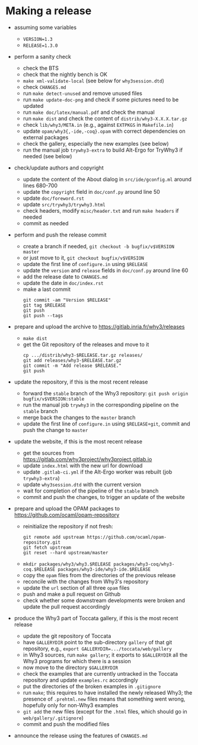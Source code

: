 # Making a release

* assuming some variables
  - `VERSION=1.3`
  - `RELEASE=1.3.0`

* perform a sanity check
  - check the BTS
  - check that the nightly bench is OK
  - `make xml-validate-local` (see below for `why3session.dtd`)
  - check `CHANGES.md`
  - run `make detect-unused` and remove unused files
  - run `make update-doc-png` and check if some pictures need to be updated
  - run `make doc/latex/manual.pdf` and check the manual
  - run `make dist` and check the content of `distrib/why3-X.X.X.tar.gz`
  - check `lib/why3/META.in` (e.g., against `EXTPKGS` in `Makefile.in`)
  - update `opam/why3{,-ide,-coq}.opam` with correct dependencies on external packages
  - check the gallery, especially the new examples (see below)
  - run the manual job `trywhy3-extra` to build Alt-Ergo for TryWhy3 if needed (see below)

* check/update authors and copyright
  - update the content of the About dialog in `src/ide/gconfig.ml`
    around lines 680-700
  - update the `copyright` field in `doc/conf.py` around line 50
  - update `doc/foreword.rst`
  - update `src/trywhy3/trywhy3.html`
  - check headers, modify `misc/header.txt` and run `make headers` if needed
  - commit as needed

* perform and push the release commit
  - create a branch if needed, `git checkout -b bugfix/v$VERSION master`
  - or just move to it, `git checkout bugfix/v$VERSION`
  - update the first line of `configure.in` using `$RELEASE`
  - update the `version` and `release` fields in `doc/conf.py` around line 60
  - add the release date to `CHANGES.md`
  - update the date in `doc/index.rst`
  - make a last commit
    ```
    git commit -am "Version $RELEASE"
    git tag $RELEASE
    git push
    git push --tags
    ```

* prepare and upload the archive to https://gitlab.inria.fr/why3/releases
  - `make dist`
  - get the Git repository of the releases and move to it
    ```
    cp .../distrib/why3-$RELEASE.tar.gz releases/
    git add releases/why3-$RELEASE.tar.gz
    git commit -m "Add release $RELEASE."
    git push
    ```

* update the repository, if this is the most recent release
  - forward the `stable` branch of the Why3 repository:
    `git push origin bugfix/v$VERSION:stable`
  - run the manual job `trywhy3` in the corresponding pipeline on the `stable` branch
  - merge back the changes to the `master` branch
  - update the first line of `configure.in` using `$RELEASE+git`,
    commit and push the change to `master`

* update the website, if this is the most recent release
  - get the sources from https://gitlab.com/why3project/why3project.gitlab.io
  - update `index.html` with the new url for download
  - update `.gitlab-ci.yml` if the Alt-Ergo worker was rebuilt (job `trywhy3-extra`)
  - update `why3session.dtd` with the current version
  - wait for completion of the pipeline of the `stable` branch
  - commit and push the changes, to trigger an update of the website

* prepare and upload the OPAM packages to https://github.com/ocaml/opam-repository
  - reinitialize the repository if not fresh:
    ```
    git remote add upstream https://github.com/ocaml/opam-repository.git
    git fetch upstream
    git reset --hard upstream/master
    ```
  - `mkdir packages/why3/why3.$RELEASE packages/why3-coq/why3-coq.$RELEASE packages/why3-ide/why3-ide.$RELEASE`
  - copy the `opam` files from the directories of the previous release
  - reconcile with the changes from Why3's repository
  - update the `url` section of all three `opam` files
  - push and make a pull request on Github
  - check whether some downstream developments were broken
    and update the pull request accordingly

* produce the Why3 part of Toccata gallery, if this is the most recent release
  - update the git repository of Toccata
  - have `GALLERYDIR` point to the sub-directory `gallery` of that git repository,
    e.g., `export GALLERYDIR=.../toccata/web/gallery`
  - in Why3 sources, run `make gallery`;
    it exports to `$GALLERYDIR` all the Why3 programs for which there is a session
  - now move to the directory `$GALLERYDIR`
  - check the examples that are currently untracked in the Toccata repository
    and update `examples.rc` accordingly
  - put the directories of the broken examples in `.gitignore`
  - run `make`; this requires to have installed the newly released Why3;
    the presence of `.prehtml.new` files means that something went wrong,
    hopefully only for non-Why3 examples
  - `git add` the new files
    (except for the `.html` files, which should go in `web/gallery/.gitignore`)
  - commit and push the modified files

* announce the release using the features of `CHANGES.md`
